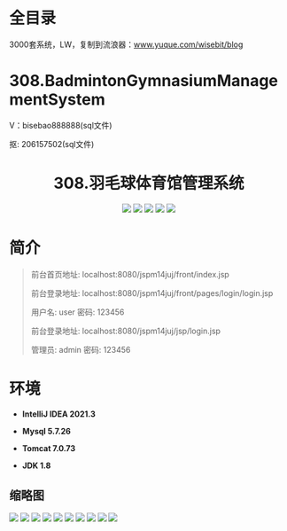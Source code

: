 # 全目录

3000套系统，LW，复制到流浪器：www.yuque.com/wisebit/blog


# 308.BadmintonGymnasiumManagementSystem

<p>V：bisebao888888(sql文件)</p>
<p>抠: 206157502(sql文件)</p>

<p><h1 align="center">308.羽毛球体育馆管理系统</h1></p>


<p align="center">
	<img src="https://img.shields.io/badge/jdk-1.8-orange.svg"/>
    <img src="https://img.shields.io/badge/spring-5.x-lightgrey.svg"/>
    <img src="https://img.shields.io/badge/springmvc-3.x-blue.svg"/>
    <img src="https://img.shields.io/badge/mybatis-5.x-yellow.svg"/>
    <img src="https://img.shields.io/badge/jsp-3.x-blue.svg"/>
</p>

# 简介
>前台首页地址: localhost:8080/jspm14juj/front/index.jsp
>
>前台登录地址: localhost:8080/jspm14juj/front/pages/login/login.jsp
>
>用户名: user 密码: 123456
>
>前台登录地址: localhost:8080/jspm14juj/jsp/login.jsp
>
>管理员: admin 密码: 123456


# 环境

- <b>IntelliJ IDEA 2021.3</b>

- <b>Mysql 5.7.26</b>

- <b>Tomcat 7.0.73</b>

- <b>JDK 1.8</b>

## 缩略图

![](https://bitwise.oss-cn-heyuan.aliyuncs.com/2024/9/10/23ece93c-1c66-4a3c-8cbe-774fabb617f2.png)
![](https://bitwise.oss-cn-heyuan.aliyuncs.com/2024/9/10/7e537e1c-6025-493d-8501-86069aa9fa1d.png)
![](https://bitwise.oss-cn-heyuan.aliyuncs.com/2024/9/10/393d8f3c-a628-4650-9e53-502fcf36b108.png)
![](https://bitwise.oss-cn-heyuan.aliyuncs.com/2024/9/10/9c3e2053-5161-4a8d-ab32-472b488acf14.png)
![](https://bitwise.oss-cn-heyuan.aliyuncs.com/2024/9/10/a00a92cc-de0d-47bc-8976-d69d322ed439.png)
![](https://bitwise.oss-cn-heyuan.aliyuncs.com/2024/9/10/869ab9fc-f6ea-409c-98f0-4d6f5b2b17c7.png)
![](https://bitwise.oss-cn-heyuan.aliyuncs.com/2024/9/10/e534e01b-9b40-4765-b0d1-2333e8df1e27.png)
![](https://bitwise.oss-cn-heyuan.aliyuncs.com/2024/9/10/7ca1ed76-d97e-49af-99e6-8470073b574a.png)
![](https://bitwise.oss-cn-heyuan.aliyuncs.com/2024/9/10/60451304-f814-413a-8df3-33075d8e41b3.png)
![](https://bitwise.oss-cn-heyuan.aliyuncs.com/2024/9/10/40e0c8a8-1d94-42cc-8219-5c28ed270e47.png)

